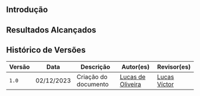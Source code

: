 ## Introdução

## Resultados Alcançados

## Histórico de Versões

| Versão | Data       | Descrição                                                                      | Autor(es)                                        | Revisor(es)                                      |
| ------ | ---------- | ------------------------------------------------------------------------------ | ------------------------------------------------ | ------------------------------------------------ |
| `1.0`  | 02/12/2023 | Criação do documento | [Lucas de Oliveira](https://github.com/LucasOliveiraDiasMarquesFerreira)  |  [Lucas Víctor]()  |
